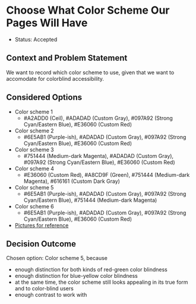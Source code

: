 # Choose What Color Scheme Our Pages Will Have

* Status: Accepted

## Context and Problem Statement

We want to record which color scheme to use, given that we want to accomodate for colorblind accessibility.

## Considered Options

* Color scheme 1
  * #A2ADD0 (Ceil), #ADADAD (Custom Gray), #097A92 (Strong Cyan/Eastern Blue), #E36060 (Custom Red)
* Color scheme 2
  * #6E5AB1 (Purple-ish), #ADADAD (Custom Gray), #097A92 (Strong Cyan/Eastern Blue), #E36060 (Custom Red)
* Color scheme 3
  * #751444 (Medium-dark Magenta), #ADADAD (Custom Gray), #097A92 (Strong Cyan/Eastern Blue), #E36060 (Custom Red)
* Color scheme 4
  * #E36060 (Custom Red), #A8CD9F (Green), #751444 (Medium-dark Magenta), #616161 (Custom Dark Gray)
* Color scheme 5
  * #6E5AB1 (Purple-ish), #ADADAD (Custom Gray), #097A92 (Strong Cyan/Eastern Blue), #751444 (Medium-dark Magenta)
* Color scheme 6
  * #6E5AB1 (Purple-ish), #ADADAD (Custom Gray), #097A92 (Strong Cyan/Eastern Blue), #E36060 (Custom Red)
* [Pictures for reference](https://docs.google.com/document/d/1KKUrCUBfgzag78zEDyQqinget878YWQXYwvT6e6aAjE/edit)

## Decision Outcome

Chosen option: Color scheme 5, because

* enough distinction for both kinds of red-green color blindness
* enough distinction for blue-yellow color blindness
* at the same time, the color scheme still looks appealing in its true form and to color-blind users
* enough contrast to work with
